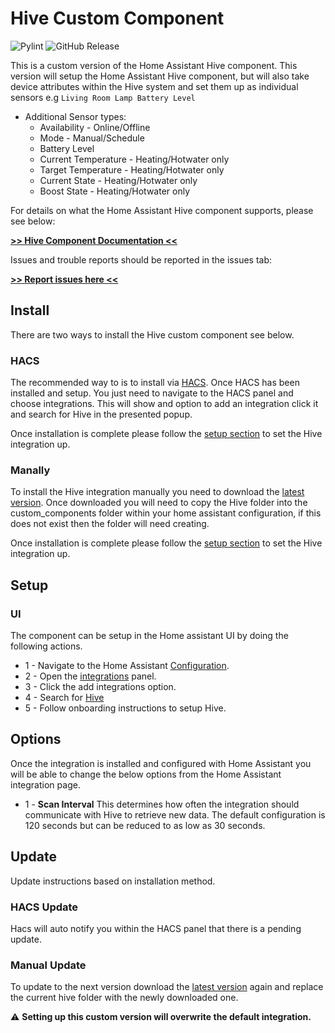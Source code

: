 # Hive Custom Component

![Pylint](https://github.com/Pyhive/HA-Hive-Custom-Component/workflows/Pylint/badge.svg)
![GitHub Release](https://img.shields.io/github/v/release/Pyhive/HA-Hive-Custom-Component?display_name=tag&logo=Github)



This is a custom version of the Home Assistant Hive
component. This version will setup the Home Assistant
Hive component, but will also take device attributes
within the Hive system and set them up as individual
sensors e.g `Living Room Lamp Battery Level`

* Additional Sensor types:
  * Availability - Online/Offline
  * Mode - Manual/Schedule
  * Battery Level
  * Current Temperature - Heating/Hotwater only
  * Target Temperature - Heating/Hotwater only
  * Current State - Heating/Hotwater only
  * Boost State - Heating/Hotwater only

For details on what the Home Assistant Hive component supports, please see below:

[**>> Hive Component Documentation <<**](https://www.home-assistant.io/integrations/hive/)

Issues and trouble reports should be reported in
the issues tab:

[**>> Report issues here <<**](https://github.com/Pyhive/HA-Hive-Custom-Component/issues)

## Install

There are two ways to install the Hive custom component see below.

### HACS

The recommended way to is to install via [HACS](https://hacs.xyz/).
Once HACS has been installed and setup. You just need to navigate to the HACS panel and choose integrations.
This will show and option to add an integration click it and search for Hive in the presented popup.

Once installation is complete please follow the [setup section](#setup) to set the Hive integration up.

### Manally

To install the Hive integration manually you need to download the [latest version](https://github.com/Pyhive/HA-Hive-Custom-Component/releases/latest).
Once downloaded you will need to copy the Hive folder into the custom_components folder within your home assistant configuration, if this does not exist then the folder will need creating.

Once installation is complete please follow the [setup section](#setup) to set the Hive integration up.

## Setup

### UI

The component can be setup in the Home assistant UI by doing the following actions.

* 1  - Navigate to the Home Assistant [Configuration](https://my.home-assistant.io/redirect/config/).
* 2  - Open the [integrations](https://my.home-assistant.io/redirect/integrations/) panel.
* 3  - Click the add integrations option.
* 4  - Search for [Hive](https://my.home-assistant.io/redirect/config_flow_start/?domain=hive)
* 5  - Follow onboarding instructions to setup Hive.

## Options

Once the integration is installed and configured with Home Assistant you will be able to
change the below options from the Home Assistant integration page.

* 1 - **Scan Interval**
This determines how often the integration should communicate with Hive to retrieve new data.
The default configuration is 120 seconds but can be reduced to as low as 30 seconds.

## Update

Update instructions based on installation method.

### HACS Update

Hacs will auto notify you within the HACS panel that there is a pending update.

### Manual Update

To update to the next version download the [latest version](https://github.com/Pyhive/HA-Hive-Custom-Component/releases/latest) again
and replace the current hive folder with the newly downloaded one.


:warning: **Setting up this custom version will overwrite the default integration.**
